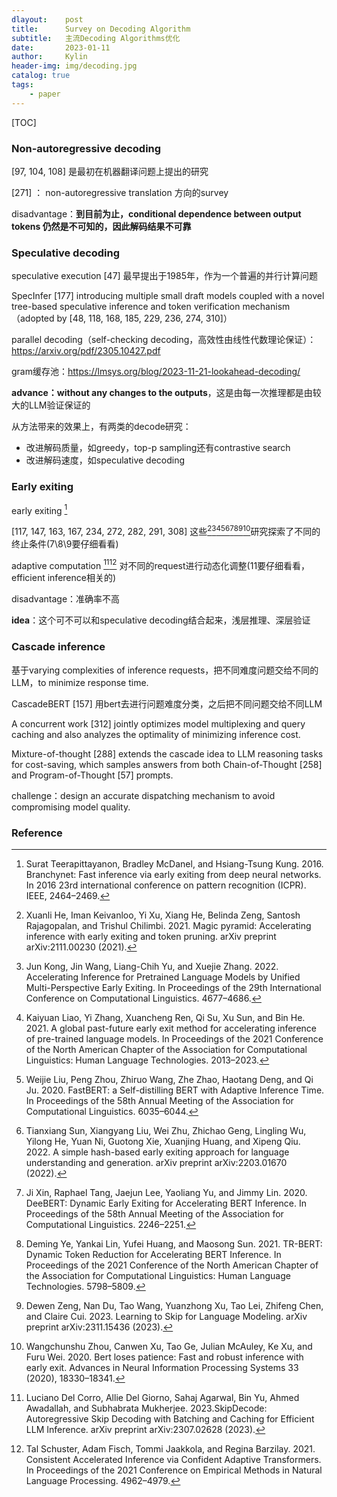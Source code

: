 ```yaml
---
dlayout:    post
title:      Survey on Decoding Algorithm
subtitle:   主流Decoding Algorithms优化
date:       2023-01-11
author:     Kylin
header-img: img/decoding.jpg
catalog: true
tags:
    - paper
---
```




[TOC]



### Non-autoregressive decoding

[97, 104, 108] 是最初在机器翻译问题上提出的研究

[271] ： non-autoregressive translation 方向的survey

disadvantage：**到目前为止，conditional dependence between output tokens 仍然是不可知的，因此解码结果不可靠**



### Speculative decoding

speculative execution [47] 最早提出于1985年，作为一个普遍的并行计算问题

SpecInfer [177] introducing multiple small draft models coupled with a novel tree-based speculative inference and token verification mechanism （adopted by [48, 118, 168, 185, 229, 236, 274, 310]）

parallel decoding（self-checking decoding，高效性由线性代数理论保证）：https://arxiv.org/pdf/2305.10427.pdf

gram缓存池：https://lmsys.org/blog/2023-11-21-lookahead-decoding/



**advance：without any changes to the outputs**，这是由每一次推理都是由较大的LLM验证保证的

从方法带来的效果上，有两类的decode研究：

- 改进解码质量，如greedy，top-p sampling还有contrastive search
- 改进解码速度，如speculative decoding



### Early exiting

early exiting [^1]

[117, 147, 163, 167, 234, 272, 282, 291, 308] 这些[^2][^3][^4][^5][^6][^7][^8][^9][^10]研究探索了不同的终止条件(7\8\9要仔细看看)

adaptive computation [^11][^12] 对不同的request进行动态化调整(11要仔细看看，efficient inference相关的)

disadvantage：准确率不高

**idea**：这个可不可以和speculative decoding结合起来，浅层推理、深层验证



### Cascade inference

基于varying complexities of inference requests，把不同难度问题交给不同的LLM，to minimize response time.

CascadeBERT [157] 用bert去进行问题难度分类，之后把不同问题交给不同LLM

A concurrent work [312] jointly optimizes model multiplexing and query caching and also analyzes the optimality of minimizing inference cost.

Mixture-of-thought [288] extends the cascade idea to LLM reasoning tasks for cost-saving, which samples answers from both Chain-of-Thought [258] and Program-of-Thought [57] prompts.

challenge：design an accurate dispatching mechanism to avoid compromising model quality.





### Reference

[^1]: Surat Teerapittayanon, Bradley McDanel, and Hsiang-Tsung Kung. 2016. Branchynet: Fast inference via early exiting from deep neural networks. In 2016 23rd international conference on pattern recognition (ICPR). IEEE, 2464–2469.
[^2]: Xuanli He, Iman Keivanloo, Yi Xu, Xiang He, Belinda Zeng, Santosh Rajagopalan, and Trishul Chilimbi. 2021. Magic pyramid: Accelerating inference with early exiting and token pruning. arXiv preprint arXiv:2111.00230 (2021).
[^3]: Jun Kong, Jin Wang, Liang-Chih Yu, and Xuejie Zhang. 2022. Accelerating Inference for Pretrained Language Models by Unified Multi-Perspective Early Exiting. In Proceedings of the 29th International Conference on Computational Linguistics. 4677–4686.
[^4]: Kaiyuan Liao, Yi Zhang, Xuancheng Ren, Qi Su, Xu Sun, and Bin He. 2021. A global past-future early exit method for accelerating inference of pre-trained language models. In Proceedings of the 2021 Conference of the North American Chapter of the Association for Computational Linguistics: Human Language Technologies. 2013–2023.
[^5]: Weijie Liu, Peng Zhou, Zhiruo Wang, Zhe Zhao, Haotang Deng, and Qi Ju. 2020. FastBERT: a Self-distilling BERT with Adaptive Inference Time. In Proceedings of the 58th Annual Meeting of the Association for Computational Linguistics. 6035–6044.
[^6]: Tianxiang Sun, Xiangyang Liu, Wei Zhu, Zhichao Geng, Lingling Wu, Yilong He, Yuan Ni, Guotong Xie, Xuanjing Huang, and Xipeng Qiu. 2022. A simple hash-based early exiting approach for language understanding and generation. arXiv preprint arXiv:2203.01670 (2022).
[^7]: Ji Xin, Raphael Tang, Jaejun Lee, Yaoliang Yu, and Jimmy Lin. 2020. DeeBERT: Dynamic Early Exiting for Accelerating BERT Inference. In Proceedings of the 58th Annual Meeting of the Association for Computational Linguistics. 2246–2251.
[^8]:Deming Ye, Yankai Lin, Yufei Huang, and Maosong Sun. 2021. TR-BERT: Dynamic Token Reduction for Accelerating BERT Inference. In Proceedings of the 2021 Conference of the North American Chapter of the Association for Computational Linguistics: Human Language Technologies. 5798–5809.
[^9]:Dewen Zeng, Nan Du, Tao Wang, Yuanzhong Xu, Tao Lei, Zhifeng Chen, and Claire Cui. 2023. Learning to Skip for Language Modeling. arXiv preprint arXiv:2311.15436 (2023).
[^10]: Wangchunshu Zhou, Canwen Xu, Tao Ge, Julian McAuley, Ke Xu, and Furu Wei. 2020. Bert loses patience: Fast and robust inference with early exit. Advances in Neural Information Processing Systems 33 (2020), 18330–18341.
[^11]: Luciano Del Corro, Allie Del Giorno, Sahaj Agarwal, Bin Yu, Ahmed Awadallah, and Subhabrata Mukherjee. 2023.SkipDecode: Autoregressive Skip Decoding with Batching and Caching for Efficient LLM Inference. arXiv preprint arXiv:2307.02628 (2023).
[^12]:Tal Schuster, Adam Fisch, Tommi Jaakkola, and Regina Barzilay. 2021. Consistent Accelerated Inference via Confident Adaptive Transformers. In Proceedings of the 2021 Conference on Empirical Methods in Natural Language Processing. 4962–4979.
